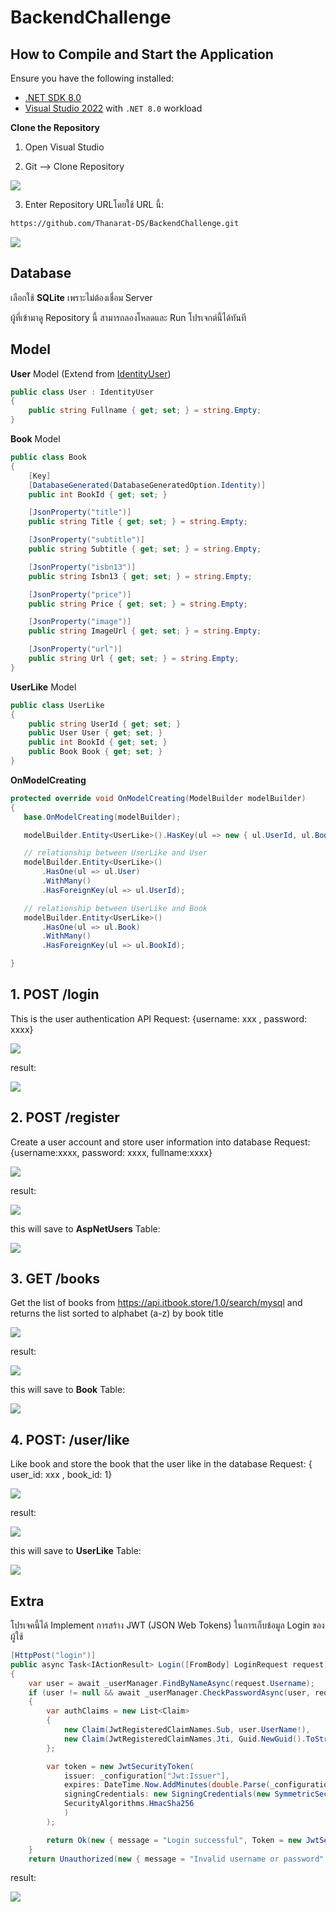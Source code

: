 # BackendChallenge

## How to Compile and Start the Application  
Ensure you have the following installed:  
- [.NET SDK 8.0](https://dotnet.microsoft.com/en-us/download/dotnet/8.0)  
- [Visual Studio 2022](https://visualstudio.microsoft.com/) with `.NET 8.0` workload  

**Clone the Repository**

1. Open Visual Studio

2. Git --> Clone Repository
   
<img src="https://raw.githubusercontent.com/Thanarat-DS/BackendChallenge/refs/heads/master/Asset/howto1.png"></img>

3. Enter Repository URLโดยใช้ URL นี้:

```sh
https://github.com/Thanarat-DS/BackendChallenge.git
```
   
<img src="https://raw.githubusercontent.com/Thanarat-DS/BackendChallenge/refs/heads/master/Asset/howto2.png"></img>


## Database
เลือกใช้ <b>SQLite</b> เพราะไม่ต้องเชื่อม Server

ผู้ที่เข้ามาดู Repository นี้ สามารถลองโหลดและ Run โปรเจกต์นี้ได้ทันที

## Model
<b>User</b> Model (Extend from <a href="https://learn.microsoft.com/en-us/dotnet/api/microsoft.aspnetcore.identity.entityframeworkcore.identityuser?view=aspnetcore-1.1">IdentityUser</a>)
~~~ C#
public class User : IdentityUser
{
    public string Fullname { get; set; } = string.Empty;
}
~~~

<b>Book</b> Model
~~~ C#
public class Book
{
    [Key]
    [DatabaseGenerated(DatabaseGeneratedOption.Identity)]
    public int BookId { get; set; }

    [JsonProperty("title")]
    public string Title { get; set; } = string.Empty;

    [JsonProperty("subtitle")]
    public string Subtitle { get; set; } = string.Empty;

    [JsonProperty("isbn13")]
    public string Isbn13 { get; set; } = string.Empty;

    [JsonProperty("price")]
    public string Price { get; set; } = string.Empty;

    [JsonProperty("image")]
    public string ImageUrl { get; set; } = string.Empty;

    [JsonProperty("url")]
    public string Url { get; set; } = string.Empty;
}
~~~

<b>UserLike</b> Model
~~~ C#
public class UserLike
{
    public string UserId { get; set; }
    public User User { get; set; }
    public int BookId { get; set; }
    public Book Book { get; set; }
}
~~~

<b>OnModelCreating</b>
~~~ C#
protected override void OnModelCreating(ModelBuilder modelBuilder)
{
   base.OnModelCreating(modelBuilder);

   modelBuilder.Entity<UserLike>().HasKey(ul => new { ul.UserId, ul.BookId });

   // relationship between UserLike and User
   modelBuilder.Entity<UserLike>()
       .HasOne(ul => ul.User)
       .WithMany()
       .HasForeignKey(ul => ul.UserId);

   // relationship between UserLike and Book
   modelBuilder.Entity<UserLike>()
       .HasOne(ul => ul.Book)
       .WithMany()
       .HasForeignKey(ul => ul.BookId);

}
~~~

## 1. POST /login
This is the user authentication API
Request: {username: xxx , password: xxxx}

<img src="https://raw.githubusercontent.com/Thanarat-DS/BackendChallenge/refs/heads/master/Asset/request2.png"></img>

result:

<img src="https://raw.githubusercontent.com/Thanarat-DS/BackendChallenge/refs/heads/master/Asset/result2.png"></img>

## 2. POST /register
Create a user account and store user information into database
 Request: {username:xxxx, password: xxxx, fullname:xxxx}

<img src="https://raw.githubusercontent.com/Thanarat-DS/BackendChallenge/refs/heads/master/Asset/request1.png"></img>

result:

<img src="https://raw.githubusercontent.com/Thanarat-DS/BackendChallenge/refs/heads/master/Asset/result1.png"></img>

this will save to <b>AspNetUsers</b> Table:

<img src="https://raw.githubusercontent.com/Thanarat-DS/BackendChallenge/refs/heads/master/Asset/IdentityUsertable.png"></img>
 
## 3. GET /books
Get the list of books from https://api.itbook.store/1.0/search/mysql and returns the list sorted
to alphabet (a-z) by book title

<img src="https://raw.githubusercontent.com/Thanarat-DS/BackendChallenge/refs/heads/master/Asset/request3.png"></img>

result:

<img src="https://raw.githubusercontent.com/Thanarat-DS/BackendChallenge/refs/heads/master/Asset/result3_1.png"></img>

this will save to <b>Book</b> Table:

<img src="https://raw.githubusercontent.com/Thanarat-DS/BackendChallenge/refs/heads/master/Asset/booktable.png"></img>

## 4. POST: /user/like
Like book and store the book that the user like in the database
Request: { user_id: xxx , book_id: 1} 

<img src="https://raw.githubusercontent.com/Thanarat-DS/BackendChallenge/refs/heads/master/Asset/request4.png"></img>

result:

<img src="https://raw.githubusercontent.com/Thanarat-DS/BackendChallenge/refs/heads/master/Asset/result4.png"></img>

this will save to <b>UserLike</b> Table:

<img src="https://raw.githubusercontent.com/Thanarat-DS/BackendChallenge/refs/heads/master/Asset/userliketable.png"></img>

## Extra
โปรเจคนี้ได้ Implement การสร้าง JWT (JSON Web Tokens) ในการเก็บข้อมูล Login ของผู้ใช้
~~~ C#
[HttpPost("login")]
public async Task<IActionResult> Login([FromBody] LoginRequest request)
{
    var user = await _userManager.FindByNameAsync(request.Username);
    if (user != null && await _userManager.CheckPasswordAsync(user, request.Password))
    {
        var authClaims = new List<Claim>
        {
            new Claim(JwtRegisteredClaimNames.Sub, user.UserName!),
            new Claim(JwtRegisteredClaimNames.Jti, Guid.NewGuid().ToString()),
        };

        var token = new JwtSecurityToken(
            issuer: _configuration["Jwt:Issuer"],
            expires: DateTime.Now.AddMinutes(double.Parse(_configuration["Jwt:ExpiryMinutes"]!)),
            signingCredentials: new SigningCredentials(new SymmetricSecurityKey(Encoding.UTF8.GetBytes(_configuration["Jwt:Key"]!)),
            SecurityAlgorithms.HmacSha256
            )
        );

        return Ok(new { message = "Login successful", Token = new JwtSecurityTokenHandler().WriteToken(token) });
    }
    return Unauthorized(new { message = "Invalid username or password" });
~~~

result:

<img src="https://raw.githubusercontent.com/Thanarat-DS/BackendChallenge/refs/heads/master/Asset/result2.png"></img>
